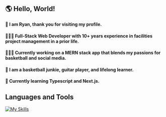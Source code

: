 ## 🌎 Hello, World!
#### 👋 I am Ryan, thank you for visiting my profile. 
#### 🙎🏼‍♂️ Full-Stack Web Developer with 10+ years experience in facilities project management in a prior life.
#### 👨🏼‍💻 Currently working on a MERN stack app that blends my passions for basketball and social media.
#### 🏀 I am a basketball junkie, guitar player, and lifelong learner.
#### 🤔 Currently learning Typescript and Next.js.

## Languages and Tools
[![My Skills](https://skillicons.dev/icons?i=react,js,express,nodejs,html,css,gitmongodb,postgres)](https://skillicons.dev)

<!--
**rfll/rfll** is a ✨ _special_ ✨ repository because its `README.md` (this file) appears on your GitHub profile.

Here are some ideas to get you started:

- 🔭 I’m currently working on ...
- 🌱 I’m currently learning ...
- 👯 I’m looking to collaborate on ...
- 🤔 I’m looking for help with ...
- 💬 Ask me about ...
- 📫 How to reach me: ...
- 😄 Pronouns: ...
- ⚡ Fun fact: ...
-->
